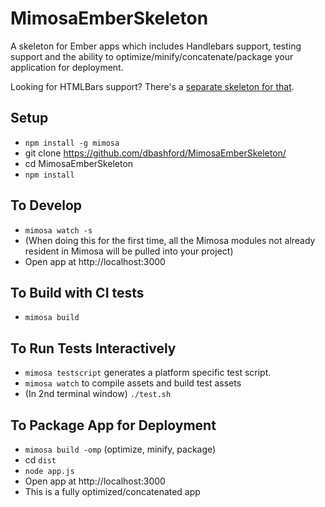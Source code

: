MimosaEmberSkeleton
===================

A skeleton for Ember apps which includes Handlebars support, testing support and the ability to optimize/minify/concatenate/package your application for deployment.

Looking for HTMLBars support?  There's a [separate skeleton for that](https://github.com/dbashford/MimosaEmberHTMLBarsSkeleton).

## Setup
* `npm install -g mimosa`
* git clone https://github.com/dbashford/MimosaEmberSkeleton/
* cd MimosaEmberSkeleton
* `npm install`

## To Develop
* `mimosa watch -s`
* (When doing this for the first time, all the Mimosa modules not already resident in Mimosa will be pulled into your project)
* Open app at http://localhost:3000

## To Build with CI tests
* `mimosa build`

## To Run Tests Interactively
* `mimosa testscript` generates a platform specific test script.
* `mimosa watch` to compile assets and build test assets
* (In 2nd terminal window) `./test.sh`

## To Package App for Deployment
* `mimosa build -omp` (optimize, minify, package)
* cd `dist`
* `node app.js`
* Open app at http://localhost:3000
* This is a fully optimized/concatenated app